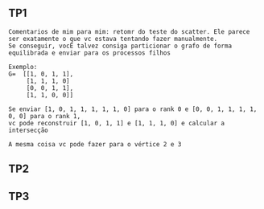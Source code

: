 ## TP1
    Comentarios de mim para mim: retomr do teste do scatter. Ele parece ser exatamente o que vc estava tentando fazer manualmente. 
    Se conseguir, vocÊ talvez consiga particionar o grafo de forma equilibrada e enviar para os processos filhos 

    Exemplo: 
    G=  [[1, 0, 1, 1],
         [1, 1, 1, 0]
         [0, 0, 1, 1],
         [1, 1, 0, 0]] 

    Se enviar [1, 0, 1, 1, 1, 1, 1, 0] para o rank 0 e [0, 0, 1, 1, 1, 1, 0, 0] para o rank 1,
    vc pode reconstruir [1, 0, 1, 1] e [1, 1, 1, 0] e calcular a intersecção

    A mesma coisa vc pode fazer para o vértice 2 e 3
## TP2 

## TP3
